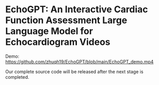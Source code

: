 # EchoGPT: An Interactive Cardiac Function Assessment Large Language Model for Echocardiogram Videos

Demo:
https://github.com/zhuqh19/EchoGPT/blob/main/EchoGPT_demo.mp4

Our complete source code will be released after the next stage is completed.
